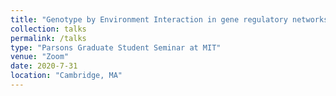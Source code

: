 ```yaml
---
title: "Genotype by Environment Interaction in gene regulatory networks​"
collection: talks
permalink: /talks
type: "Parsons Graduate Student Seminar at MIT"
venue: "Zoom"
date: 2020-7-31
location: "Cambridge, MA"
---
```

